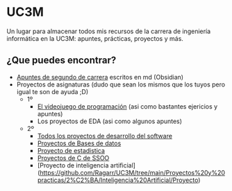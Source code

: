 # UC3M
Un lugar para almacenar todos mis recursos de la carrera de ingeniería informática en la UC3M: apuntes, prácticas, proyectos y más.

## ¿Que puedes encontrar?
- [Apuntes de segundo de carrera](https://github.com/Ragarr/UC3M/tree/main/Apuntes) escritos en md (Obsidian)
- Proyectos de asignaturas (dudo que sean los mismos que los tuyos pero igual te son de ayuda ;D)
  - 1º
    - [El videojuego de programación](https://github.com/Ragarr/UC3M/tree/main/Proyectos%20y%20practicas/1%C2%BA/Programacion/Proyecto%20-%20Mario%20Bros) (asi como bastantes ejericios y apuntes)
    - Los proyectos de EDA (asi como algunos apuntes)
  - 2º 
    - [Todos los proyectos de desarrollo del software](https://github.com/Ragarr/UC3M/tree/main/Proyectos%20y%20practicas/2%C2%BA/Desarrollo%20del%20software)
    - [Proyectos de Bases de datos](https://github.com/Ragarr/UC3M/tree/main/Proyectos%20y%20practicas/2%C2%BA/Ficheros%20y%20Bases%20de%20datos/Practica%201/MeloManiacsTM-main)
    - [Proyecto de estadistica](https://github.com/Ragarr/UC3M/tree/main/Proyectos%20y%20practicas/2%C2%BA/Proyecto%20estadistica)
    - [Proyectos de C de SSOO](https://github.com/Ragarr/UC3M/tree/main/Proyectos%20y%20practicas/2%C2%BA/Sistemas%20operativos)
    - [Proyecto de inteligencia artificial] (https://github.com/Ragarr/UC3M/tree/main/Proyectos%20y%20practicas/2%C2%BA/Inteligencia%20Artificial/Proyecto)
